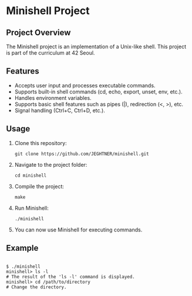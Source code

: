 <!DOCTYPE html>
<html>
<head>
</head>
<body>
    <h1>Minishell Project</h1>
    <h2>Project Overview</h2>
    <p>The Minishell project is an implementation of a Unix-like shell. This project is part of the curriculum at 42 Seoul.</p>
    <h2>Features</h2>
    <ul>
        <li>Accepts user input and processes executable commands.</li>
        <li>Supports built-in shell commands (cd, echo, export, unset, env, etc.).</li>
        <li>Handles environment variables.</li>
        <li>Supports basic shell features such as pipes (|), redirection (<, >), etc.</li>
        <li>Signal handling (Ctrl+C, Ctrl+D, etc.).</li>
    </ul>
    <h2>Usage</h2>
    <ol>
        <li>Clone this repository:</li>
        <pre><code>git clone https://github.com/JEGHTNER/minishell.git</code></pre>
        <li>Navigate to the project folder:</li>
        <pre><code>cd minishell</code></pre>
        <li>Compile the project:</li>
        <pre><code>make</code></pre>
        <li>Run Minishell:</li>
        <pre><code>./minishell</code></pre>
        <li>You can now use Minishell for executing commands.</li>
    </ol>
    <h2>Example</h2>
    <pre><code>
$ ./minishell
minishell> ls -l
# The result of the 'ls -l' command is displayed.
minishell> cd /path/to/directory
# Change the directory.
    </code></pre>
    
</body>
</html>
